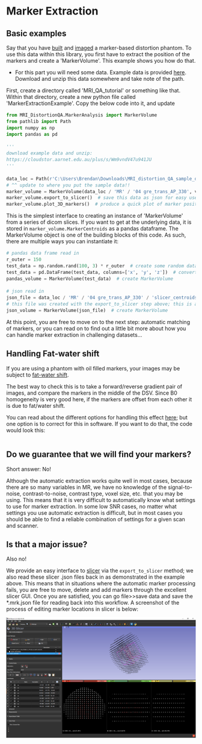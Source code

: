# Marker Extraction

## Basic examples

Say that you have [built](https://acrf-image-x-institute.github.io/MRI_DistortionPhantom/phantom_construction.html) and [imaged](https://acrf-image-x-institute.github.io/MRI_DistortionPhantom/phantom_imaging.html) a marker-based distortion phantom. To use this data within this library, you first have to extract the position of the markers and create a 'MarkerVolume'. This example shows you how do that.

- For this part you will need some data. Example data is provided [here](https://cloudstor.aarnet.edu.au/plus/s/Wm9vndV47u941JU). Download and unzip this data somewhere and take note of the path.

First, create a directory called 'MRI_QA_tutorial' or something like that. Within that directory, create a new python file called 'MarkerExtractionExample'. Copy the below code into it, and update

```python
from MRI_DistortionQA.MarkerAnalysis import MarkerVolume
from pathlib import Path
import numpy as np
import pandas as pd

'''
download example data and unzip:
https://cloudstor.aarnet.edu.au/plus/s/Wm9vndV47u941JU
'''

data_loc = Path(r'C:\Users\Brendan\Downloads\MRI_distortion_QA_sample_data\MRI_distortion_QA_sample_data')
# ^^ update to where you put the sample data!!
marker_volume = MarkerVolume(data_loc / 'MR' / '04 gre_trans_AP_330', verbose=False)
marker_volume.export_to_slicer()  # save this data as json for easy use later
marker_volume.plot_3D_markers()  # produce a quick plot of marker positions
```

This is the simplest interface to creating an instance of 'MarkerVolume' from a series of dicom slices. If you want to get at the underlying data, it is stored in ```marker_volume.MarkerCentroids``` as a pandas dataframe. The MarkerVolume object is one of the building blocks of this code. As such, there are multiple ways you can instantiate it:

```python
# pandas data frame read in
r_outer = 150
test_data = np.random.rand(100, 3) * r_outer  # create some random data
test_data = pd.DataFrame(test_data, columns=['x', 'y', 'z'])  # convert to data frame
pandas_volume = MarkerVolume(test_data)  # create MarkerVolume

# json read in
json_file = data_loc / 'MR' / '04 gre_trans_AP_330' / 'slicer_centroids.mrk.json'
# this file was created with the export_to_slicer step above; this is also the format used by slicer
json_volume = MarkerVolume(json_file)  # create MarkerVolume
```

At this point, you are free to move on to the next step: automatic matching of markers, or you can read on to find out a little bit more about how you can handle marker extraction in challenging datasets...

## Handling Fat-water shift 

If you are using a phantom with oil filled markers, your images may be subject to [fat-water shift](https://acrf-image-x-institute.github.io/MRI_DistortionPhantom/phantom_imaging.html#fat-water-chemical-shift).

The best way to check this is to take a forward/reverse gradient pair of images, and compare the markers in the middle of the DSV. Since B0 homogeneity is very good here, if the markers are offset from each other it is due to fat/water shift.

You can read about the different options for handling this effect [here](https://acrf-image-x-institute.github.io/MRI_DistortionPhantom/phantom_imaging.html#fat-water-chemical-shift); but one option is to correct for this in software. If you want to do that, the code would look this:

```
```



## Do we guarantee that we will find your markers?

Short answer: No! 

Although the automatic extraction works quite well in most cases, because there are so many variables in MR, we have no knowledge of the signal-to-noise, contrast-to-noise, contrast type, voxel size, etc. that you may be using. This means that it is very difficult to automatically know what settings to use for marker extraction. In some low SNR cases, no matter what settings you use automatic extraction is difficult, but in most cases you should be able to find a reliable combination of settings for a given scan and scanner.

## Is that a major issue?

Also no!

We provide an easy interface to [slicer](https://www.slicer.org/) via the ```export_to_slicer``` method; we also read these slicer .json files back in as demonstrated in the example above. This means that in situations where the automatic marker processing fails, you are free to move, delete and add markers through the excellent slicer GUI. Once you are satisfied, you can go file>>save data and save the *.mrk.json file for reading back into this workflow. A screenshot of the process of editing marker locations in slicer is below:

![](__resources/Slicer_Markers_screengrab.PNG)

